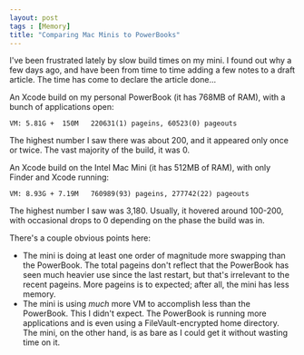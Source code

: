 ```yaml
---
layout: post
tags : [Memory]
title: "Comparing Mac Minis to PowerBooks"
---
```

I've been frustrated lately by slow build times on my mini. I found out why a few days ago, and have been from time to time adding a few notes to a draft article. The time has come to declare the article done...

An Xcode build on my personal PowerBook (it has 768MB of RAM), with a bunch of applications open:

<!--more-->

	VM: 5.81G +  150M   220631(1) pageins, 60523(0) pageouts

The highest number I saw there was about 200, and it appeared only once or twice. The vast majority of the build, it was 0.

An Xcode build on the Intel Mac Mini (it has 512MB of RAM), with only Finder and Xcode running:

	VM: 8.93G + 7.19M   760989(93) pageins, 277742(22) pageouts

The highest number I saw was 3,180. Usually, it hovered around 100-200, with occasional drops to 0 depending on the phase the build was in.

There's a couple obvious points here:

* The mini is doing at least one order of magnitude more swapping than the PowerBook. The total pageins don't reflect that the PowerBook has seen much heavier use since the last restart, but that's irrelevant to the recent pageins. More pageins is to expected; after all, the mini has less memory.
* The mini is using *much* more VM to accomplish less than the PowerBook. This I didn't expect. The PowerBook is running more applications and is even using a FileVault-encrypted home directory. The mini, on the other hand, is as bare as I could get it without wasting time on it.
